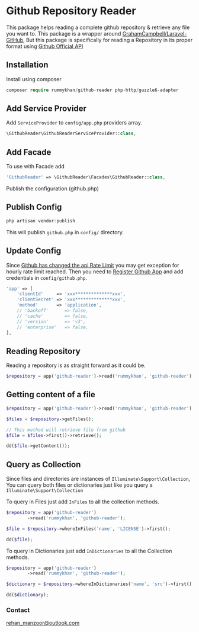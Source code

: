 # Github Repository Reader

This package helps reading a complete github repository & retrieve any file you want to.
This package is a wrapper around [GrahamCampbell/Laravel-GitHub](https://github.com/GrahamCampbell/Laravel-GitHub), But this package is specifically for reading a Repository in its proper format using [Github Official API](https://developer.github.com/)

## Installation

Install using composer

```php
composer require rummykhan/github-reader php-http/guzzle6-adapter
```

## Add Service Provider
Add `ServiceProvider` to `config/app.php` providers array.

```php
\GithubReader\GithubReaderServiceProvider::class,
```

## Add Facade
To use with Facade add

```php
'GithubReader' => \GithubReader\Facades\GithubReader::class,
```

Publish the configuration (github.php)

## Publish Config

```php
php artisan vendor:publish
```
This will publish `github.php` in `config/` directory.

## Update Config

Since [Github has changed the api Rate Limit](https://developer.github.com/changes/2012-10-14-rate-limit-changes/) you may get exception for hourly
rate limit reached. Then you need to [Register Github App](https://developer.github.com/apps/building-integrations/setting-up-and-registering-github-apps/registering-github-apps/)
and add credentials in `config/github.php`.

```php
'app' => [
    'clientId'     => 'xxx**************xxx',
    'clientSecret' => 'xxx**************xxx',
    'method'       => 'application',
    // 'backoff'      => false,
    // 'cache'        => false,
    // 'version'      => 'v3',
    // 'enterprise'   => false,
],
```

## Reading Repository

Reading a repository is as straight forward as it could be.

```php
$repository = app('github-reader')->read('rummykhan', 'github-reader');
```

## Getting content of a file

```php
$repository = app('github-reader')->read('rummykhan', 'github-reader');

$files = $repository->getFiles();

// This method will retrieve file from github
$file = $files->first()->retrieve();

dd($file->getContent());
```

## Query as Collection

Since files and directories are instances of `Illuminate\Support\Collection`, 
You can query both files or dictionaries just like you query a `Illuminate\Support\Collection`

To query in Files just add `InFiles` to all the collection methods.
```php
$repository = app('github-reader')
        ->read('rummykhan', 'github-reader');

$file = $repository->whereInFiles('name', 'LICENSE')->first();

dd($file);
```

To query in Dictionaries just add `InDictionaries` to all the Collection methods.
```php
$repository = app('github-reader')
        ->read('rummykhan', 'github-reader');

$dictionary = $repository->whereInDictionaries('name', 'src')->first();

dd($dictionary);
```

### Contact
[rehan_manzoor@outlook.com](mailto://rehan_manzoor@outlook.com)